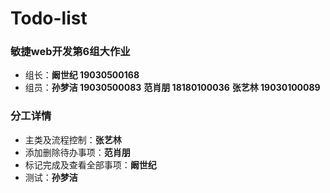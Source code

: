 # Todo-list

### 敏捷web开发第6组大作业
- 组长：**阚世纪 19030500168**
- 组员：**孙梦洁 19030500083**  **范肖朋 18180100036** **张艺林 19030100089**

### 分工详情
- 主类及流程控制：**张艺林**
- 添加删除待办事项：**范肖朋**
- 标记完成及查看全部事项：**阚世纪**
- 测试：**孙梦洁**
